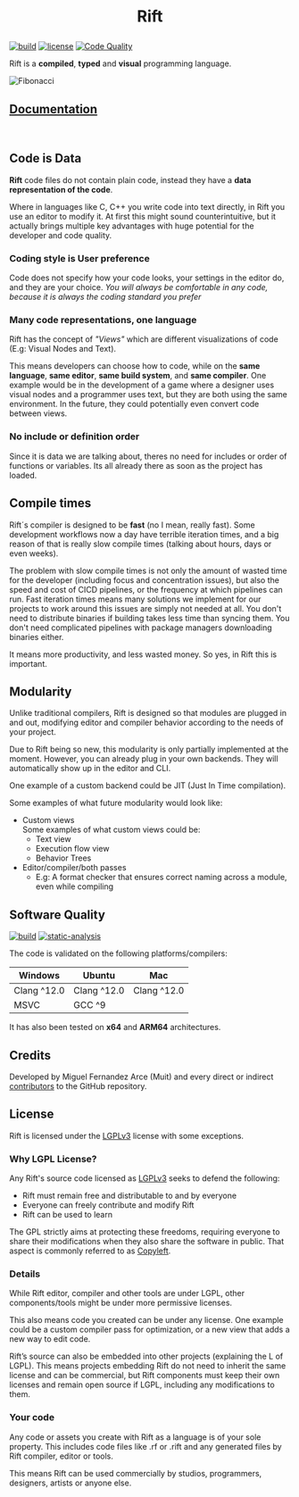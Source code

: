 
# <p align="center">Rift</p>

[![build](https://github.com/PipeRift/rift/actions/workflows/build.yml/badge.svg)](https://github.com/PipeRift/rift/actions/workflows/build.yml) [![license](https://img.shields.io/github/license/PipeRift/rift?labelColor=394047)](https://github.com/PipeRift/rift/blob/main/LICENSE) [![Code Quality](https://api.codacy.com/project/badge/Grade/a377314fe8ae4a2bb17159bce8a1ac76)](https://app.codacy.com/gh/PipeRift/rift?utm_source=github.com&utm_medium=referral&utm_content=PipeRift/rift&utm_campaign=Badge_Grade)

Rift is a **compiled**, **typed** and **visual** programming language.

![Fibonacci](https://piperift.com/images/code-sample.png)

## [Documentation](https://piperift.com)
<br>

## Code is Data

**Rift** code files do not contain plain code, instead they have a **data representation of the code**.

Where in languages like C, C++ you write code into text directly, in Rift you use an editor to modify it.
At first this might sound counterintuitive, but it actually brings multiple key advantages with huge potential for the developer and code quality.

### Coding style is User preference
Code does not specify how your code looks, your settings in the editor do, and they are your choice.
_You will always be comfortable in any code, because it is always the coding standard you prefer_

### Many code representations, one language
Rift has the concept of _"Views"_ which are different visualizations of code (E.g: Visual Nodes and Text).

This means developers can choose how to code, while on the **same language**, **same editor**, **same build system**, and **same compiler**. One example would be in the development of a game where a designer uses visual nodes and a programmer uses text, but they are both using the same environment. In the future, they could potentially even convert code between views.

### No include or definition order
Since it is data we are talking about, theres no need for includes or order of functions or variables. Its all already there as soon as the project has loaded.

## Compile times

Rift´s compiler is designed to be **fast** (no I mean, really fast).
Some development workflows now a day have terrible iteration times, and a big reason of that is really slow compile times (talking about hours, days or even weeks).

The problem with slow compile times is not only the amount of wasted time for the developer (including focus and concentration issues), but also the speed and cost of CICD pipelines, or the frequency at which pipelines can run.
Fast iteration times means many solutions we implement for our projects to work around this issues are simply not needed at all.
You don't need to distribute binaries if building takes less time than syncing them. You don't need complicated pipelines with package managers downloading binaries either.

It means more productivity, and less wasted money. So yes, in Rift this is important.


## Modularity

Unlike traditional compilers, Rift is designed so that modules are plugged in and out, modifying editor and compiler behavior according to the needs of your project.

Due to Rift being so new, this modularity is only partially implemented at the moment.
However, you can already plug in your own backends. They will automatically show up in the editor and CLI.

One example of a custom backend could be JIT (Just In Time compilation).

Some examples of what future modularity would look like:
- Custom views<br>
  Some examples of what custom views could be:
  - Text view
  - Execution flow view
  - Behavior Trees
- Editor/compiler/both passes
  - E.g: A format checker that ensures correct naming across a module, even while compiling


## Software Quality
[![build](https://github.com/PipeRift/rift/actions/workflows/build.yml/badge.svg)](https://github.com/PipeRift/rift/actions/workflows/build.yml) [![static-analysis](https://github.com/PipeRift/rift/actions/workflows/static-analysis.yml/badge.svg)](https://github.com/PipeRift/rift/actions/workflows/static-analysis.yml)

The code is validated on the following platforms/compilers:

| Windows     | Ubuntu      | Mac         |
| ----------- | ----------- | ----------- |
| Clang ^12.0 | Clang ^12.0 | Clang ^12.0 |
| MSVC        | GCC ^9      |             |

It has also been tested on **x64** and **ARM64** architectures.

## Credits
Developed by Miguel Fernandez Arce (Muit) and every direct or indirect [contributors](https://github.com/piperift/rift/graphs/contributors) to the GitHub repository.

## License
Rift is licensed under the [LGPLv3](https://github.com/piperift/rift/blob/master/LICENSE) license with some exceptions.

### Why LGPL License?
Any Rift's source code licensed as [LGPLv3](https://github.com/piperift/rift/blob/master/LICENSE) seeks to defend the following:
- Rift must remain free and distributable to and by everyone
- Everyone can freely contribute and modify Rift
- Rift can be used to learn

The GPL strictly aims at protecting these freedoms, requiring everyone to share their modifications when they also share the software in public. That aspect is commonly referred to as [Copyleft](http://en.wikipedia.org/wiki/Copyleft).

### Details
While Rift editor, compiler and other tools are under LGPL, other components/tools might be under more permissive licenses.

This also means code you created can be under any license. One example could be a custom compiler pass for optimization, or a new view that adds a new way to edit code.

Rift’s source can also be embedded into other projects (explaining the L of LGPL). This means projects embedding Rift do not need to inherit the same license and can be commercial, but Rift components must keep their own licenses and remain open source if LGPL, including any modifications to them.

### Your code
Any code or assets you create with Rift as a language is of your sole property. This includes code files like .rf or .rift and any generated files by Rift compiler, editor or tools.

This means Rift can be used commercially by studios, programmers, designers, artists or anyone else.
